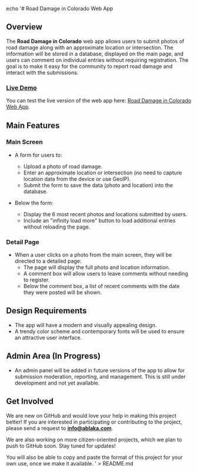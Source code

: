 echo '# Road Damage in Colorado Web App

## Overview

The **Road Damage in Colorado** web app allows users to submit photos of road damage along with an approximate location or intersection. The information will be stored in a database, displayed on the main page, and users can comment on individual entries without requiring registration. The goal is to make it easy for the community to report road damage and interact with the submissions.

### [Live Demo](https://coloradoroads.replit.app/)  
You can test the live version of the web app here: [Road Damage in Colorado Web App](https://coloradoroads.replit.app/).

## Main Features

### Main Screen
- A form for users to:
  - Upload a photo of road damage.
  - Enter an approximate location or intersection (no need to capture location data from the device or use GeoIP).
  - Submit the form to save the data (photo and location) into the database.
  
- Below the form:
  - Display the 6 most recent photos and locations submitted by users.
  - Include an "infinity load more" button to load additional entries without reloading the page.

### Detail Page
- When a user clicks on a photo from the main screen, they will be directed to a detailed page:
  - The page will display the full photo and location information.
  - A comment box will allow users to leave comments without needing to register.
  - Below the comment box, a list of recent comments with the date they were posted will be shown.

## Design Requirements
- The app will have a modern and visually appealing design.
- A trendy color scheme and contemporary fonts will be used to ensure an attractive user interface.

## Admin Area (In Progress)
- An admin panel will be added in future versions of the app to allow for submission moderation, reporting, and management. This is still under development and not yet available.

## Get Involved
We are new on GitHub and would love your help in making this project better! If you are interested in participating or contributing to the project, please send a request to **info@ablaka.com**.

We are also working on more citizen-oriented projects, which we plan to push to GitHub soon. Stay tuned for updates!

You will also be able to copy and paste the format of this project for your own use, once we make it available.
' > README.md
